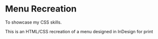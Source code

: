 # Menu Recreation

To showcase my CSS skills.

This is an HTML/CSS recreation of a menu designed in InDesign for print
